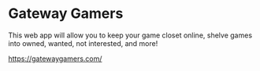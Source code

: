 # Gateway Gamers

This web app will allow you to keep your game closet online, shelve games into owned, wanted, not interested, and more!

https://gatewaygamers.com/
